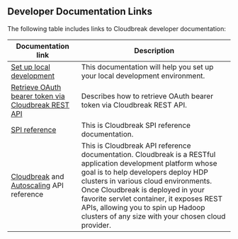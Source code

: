 
## Developer Documentation Links 

The following table includes links to Cloudbreak developer documentation: 

| Documentation link | Description |
|---|---|
| [Set up local development](https://github.com/hortonworks/cloudbreak) | This documentation will help you set up your local development environment. | 
| [Retrieve OAuth bearer token via Cloudbreak REST API](https://github.com/hortonworks/cloudbreak/blob/master/docs/common/retrieve_oauth_token.md) | Describes how to retrieve OAuth bearer token via Cloudbreak REST API. |
| [SPI reference](https://github.com/hortonworks/cloudbreak/blob/master/docs/spi.md) | This is Cloudbreak SPI reference documentation. |
| [Cloudbreak](https://app.swaggerhub.com/apis/Cloudbreak/Cloudbreak/2.4.3) and [Autoscaling](https://app.swaggerhub.com/apis/Cloudbreak/Periscope/2.4.3)  API reference | This is Cloudbreak API reference documentation. Cloudbreak is a RESTful application development platform whose goal is to help developers deploy HDP clusters in various cloud environments. Once Cloudbreak is deployed in your favorite servlet container, it exposes REST APIs, allowing you to spin up Hadoop clusters of any size with your chosen cloud provider. |

[Comment]: <> (API link should be updated for each release.)

